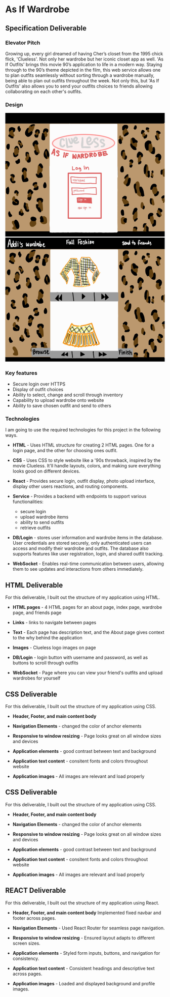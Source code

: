 # As If Wardrobe

## Specification Deliverable 

### Elevator Pitch
Growing up, every girl dreamed of having Cher’s closet from the 1995 chick flick, 'Clueless'. Not only her wardrobe but her iconic closet app as well. 'As If Outfits' brings this movie 90’s application to life in a modern way. Staying through to the 90’s theme depicted in the film, this web service allows one to plan outfits seamlessly without sorting through a wardrobe manually, being able to plan out outfits throughout the week. Not only this, but 'As If Outfits' also allows you to send your outfits choices to friends allowing collaborating on each other's outfits.

### Design
![alt text](./assests/AsIfWardrobeLoginPageDrawing.jpeg)
![alt text](./assests/AsIfWardrobeDemoDrawing.jpeg)

### Key features

- Secure login over HTTPS
- Display of outfit choices
- Ability to select, change and scroll through inventory
- Capability to upload wardrobe onto website
- Ability to save chosen outfit and send to others

### Technologies

I am going to use the required technologies for this project in the following ways.

- **HTML** - Uses HTML structure for creating 2 HTML pages. One for a login page, and the other for choosing ones outfit.

- **CSS** - Uses CSS to style website like a '90s throwback, inspired by the movie Clueless. It'll handle layouts, colors, and making sure everything looks good on different devices.

- **React** - Provides secure login, outfit display, photo upload interface, display other users reactions, and routing components.

- **Service** - Provides a backend with endpoints to support various functionalities:
    - secure login
    - upload wardrobe items
    - ability to send outfits
    - retrieve outfits

- **DB/Login** - stores user information and wardrobe items in the database. User credentials are stored securely, only authenticated users can access and modify their wardrobe and outfits. The database also supports features like user registration, login, and shared outfit tracking.

- **WebSocket** - Enables real-time communication between users, allowing them to see updates and interactions from others immediately.
## HTML Deliverable 
For this deliverable, I built out the structure of my application using HTML.

 - **HTML pages** - 4 HTML pages for an about page, index page, wardrobe page, and friends page
 
-  **Links** - links to navigate between pages
  
 - **Text** - Each page has description text, and the About page gives context to the why behind the application
   
 - **Images** - Clueless logo images on page

 - **DB/Login** - login button with username and password, as well as buttons to scroll through outfits

 - **WebSocket** - Page where you can view your friend's outfits and upload wardrobes for yourself

 ## CSS Deliverable 
For this deliverable, I built out the structure of my application using CSS.

 - **Header, Footer, and main content body** 
 
-  **Navigation Elements** - changed the color of anchor elements
  
 - **Responsive to window resizing** - Page looks great on all window sizes and devices
   
 - **Application elements** - good contrast between text and background

 - **Application text content** - consitent fonts and colors throughout website

 - **Application images** - All images are relevant and load properly


## CSS Deliverable 
For this deliverable, I built out the structure of my application using CSS.

 - **Header, Footer, and main content body** 
 
-  **Navigation Elements** - changed the color of anchor elements
  
 - **Responsive to window resizing** - Page looks great on all window sizes and devices
   
 - **Application elements** - good contrast between text and background

 - **Application text content** - consitent fonts and colors throughout website

 - **Application images** - All images are relevant and load properly


 ## REACT Deliverable 
For this deliverable, I built out the structure of my application using React.

 - **Header, Footer, and main content body** Implemented fixed navbar and footer across pages.
 
-  **Navigation Elements** - Used React Router for seamless page navigation.
  
 - **Responsive to window resizing** - Ensured layout adapts to different screen sizes.
   
 - **Application elements** - Styled form inputs, buttons, and navigation for consistency.


 - **Application text content** - Consistent headings and descriptive text across pages.

 - **Application images** - Loaded and displayed background and profile images.